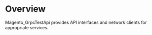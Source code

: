# Overview

Magento_GrpcTestApi provides API interfaces and network clients for appropriate services.
